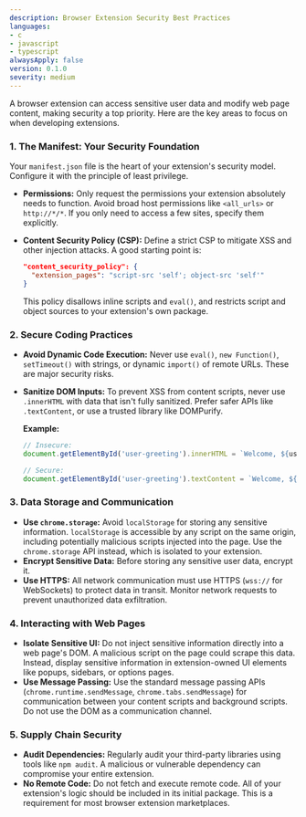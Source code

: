 ```yaml
---
description: Browser Extension Security Best Practices
languages:
- c
- javascript
- typescript
alwaysApply: false
version: 0.1.0
severity: medium
---
```


A browser extension can access sensitive user data and modify web page content, making security a top priority. Here are the key areas to focus on when developing extensions.

### 1. The Manifest: Your Security Foundation

Your `manifest.json` file is the heart of your extension's security model. Configure it with the principle of least privilege.

*   **Permissions:** Only request the permissions your extension absolutely needs to function. Avoid broad host permissions like `<all_urls>` or `http://*/*`. If you only need to access a few sites, specify them explicitly.
*   **Content Security Policy (CSP):** Define a strict CSP to mitigate XSS and other injection attacks. A good starting point is:

    ```json
    "content_security_policy": {
      "extension_pages": "script-src 'self'; object-src 'self'"
    }
    ```

    This policy disallows inline scripts and `eval()`, and restricts script and object sources to your extension's own package.

### 2. Secure Coding Practices

*   **Avoid Dynamic Code Execution:** Never use `eval()`, `new Function()`, `setTimeout()` with strings, or dynamic `import()` of remote URLs. These are major security risks.

*   **Sanitize DOM Inputs:** To prevent XSS from content scripts, never use `.innerHTML` with data that isn't fully sanitized. Prefer safer APIs like `.textContent`, or use a trusted library like DOMPurify.

    **Example:**
    ```javascript
    // Insecure:
    document.getElementById('user-greeting').innerHTML = `Welcome, ${userInput}!`;

    // Secure:
    document.getElementById('user-greeting').textContent = `Welcome, ${userInput}!`;
    ```

### 3. Data Storage and Communication

*   **Use `chrome.storage`:** Avoid `localStorage` for storing any sensitive information. `localStorage` is accessible by any script on the same origin, including potentially malicious scripts injected into the page. Use the `chrome.storage` API instead, which is isolated to your extension.
*   **Encrypt Sensitive Data:** Before storing any sensitive user data, encrypt it.
*   **Use HTTPS:** All network communication must use HTTPS (`wss://` for WebSockets) to protect data in transit. Monitor network requests to prevent unauthorized data exfiltration.

### 4. Interacting with Web Pages

*   **Isolate Sensitive UI:** Do not inject sensitive information directly into a web page's DOM. A malicious script on the page could scrape this data. Instead, display sensitive information in extension-owned UI elements like popups, sidebars, or options pages.
*   **Use Message Passing:** Use the standard message passing APIs (`chrome.runtime.sendMessage`, `chrome.tabs.sendMessage`) for communication between your content scripts and background scripts. Do not use the DOM as a communication channel.

### 5. Supply Chain Security

*   **Audit Dependencies:** Regularly audit your third-party libraries using tools like `npm audit`. A malicious or vulnerable dependency can compromise your entire extension.
*   **No Remote Code:** Do not fetch and execute remote code. All of your extension's logic should be included in its initial package. This is a requirement for most browser extension marketplaces.